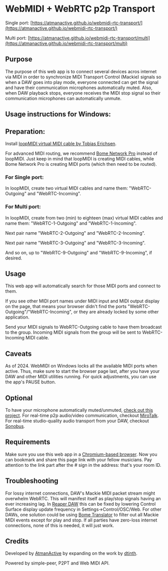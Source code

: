 # WebMIDI + WebRTC p2p Transport

Single port:
[https://atmanactive.github.io/webmidi-rtc-transport/](https://atmanactive.github.io/webmidi-rtc-transport/)

Multi port:
[https://atmanactive.github.io/webmidi-rtc-transport/multi](https://atmanactive.github.io/webmidi-rtc-transport/multi)


## Purpose
The purpose of this web app is to connect several devices acros internet 
via MIDI in order to synchronize MIDI Transport Control (Mackie) signals 
so when a DAW goes into play mode, everyone connected can get the signal 
and have their communication microphones automatically muted. Also, when DAW playback 
stops, everyone receives the MIDI stop signal so their communication microphones 
can automatically unmute.


## Usage instructions for Windows:


## Preparation: 

Install [loopMIDI virtual MIDI cable by Tobias Erichsen](https://www.tobias-erichsen.de/software/loopmidi.html).

For advanced MIDI routing, we recommend [Bome Network Pro](https://www.bome.com/products/bomenet) instead of loopMIDI. 
Just keep in mind that loopMIDI is creating MIDI cables, while Bome Network Pro is creating MIDI ports (which then need to be routed).

### For Single port:
In loopMIDI, create two virtual MIDI cables and name them: "WebRTC-Outgoing" and "WebRTC-Incoming".
### For Multi port:
In loopMIDI, create from two (min) to eighteen (max) virtual MIDI cables and name them: "WebRTC-1-Outgoing" and "WebRTC-1-Incoming". 

Next pair name "WebRTC-2-Outgoing" and "WebRTC-2-Incoming". 

Next pair name "WebRTC-3-Outgoing" and "WebRTC-3-Incoming". 

And so on, up to "WebRTC-9-Outgoing" and "WebRTC-9-Incoming", if desired. 

## Usage

This web app will automatically search for those MIDI ports and connect to them.

If you see other MIDI port names under MIDI input and MIDI output display on the page, 
that means your browser didn't find the ports "WebRTC-Outgoing"/"WebRTC-Incoming", or 
they are already locked by some other application.


Send your MIDI signals to WebRTC-Outgoing cable to have them broadcast to the group.
Incoming MIDI signals from the group will be sent to WebRTC-Incoming MIDI cable.

## Caveats
As of 2024. WebMIDI on Windows locks all the available MIDI ports when active. 
Thus, make sure to start the browser page last, after you have your DAW and other 
MIDI utilities running. For quick adjustments, you can use the app's PAUSE button. 

## Optional
To have your microphone automatically muted/unmuted, [check out this project](https://github.com/AtmanActive/MIDI-Transport2Keys). 
For real-time p2p audio/video communication, checkout [MiroTalk](https://p2p.mirotalk.com). 
For real-time studio-quality audio transport from your DAW, checkout [Sonobus](https://sonobus.net/).


## Requirements
Make sure you use this web app in a [Chromium-based browser](https://en.wikipedia.org/wiki/Chromium_(web_browser)). 
Now you can bookmark and share this page link with your fellow musicians. 
Pay attention to the link part after the # sign in the address: that's your room ID.




## Troubleshooting
For lossy internet connections, DAW's Mackie MIDI packet stream might overwhelm 
WebRTC. This will manifest itself as play/stop signals having an ever increasing lag.
In [Reaper DAW](https://reaper.fm) this can be fixed by lowering Control Surface 
display update frequency in Settings->Control/OSC/Web. 
For other DAWs, one solution could be using [Bome Translator](https://www.bome.com/products/miditranslator) 
to filter out all Mackie MIDI events except for play and stop.
If all parties have zero-loss internet connections, none of this is needed, it will just work.

## Credits
Developed by [AtmanActive](https://github.com/AtmanActive/webmidi-rtc-transport) by expanding on the work by [dtinth](https://github.com/dtinth/midi-rtc). 



Powered by simple-peer, P2PT and Web MIDI API.

